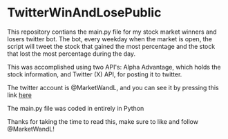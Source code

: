 # TwitterWinAndLosePublic

This repository contians the main.py file for my stock market winners and losers twitter bot. The bot, every weekday when the market is open, the script will tweet the stock that
gained the most percentage and the stock that lost the most percentage during the day. 

This was accomplished using two API's: Alpha Advantage, which holds the stock information, and Twitter (X) API, for posting it to twitter.

The twitter account is @MarketWandL, and you can see it by pressing this link [here](https://twitter.com/MarketWandL)

The main.py file was coded in entirely in Python

Thanks for taking the time to read this, make sure to like and follow @MarketWandL!
